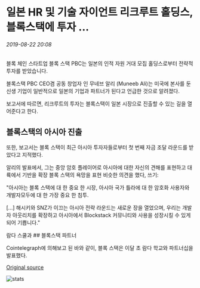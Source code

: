 # 일본 HR 및 기술 자이언트 리크루트 홀딩스, 블록스택에 투자 ...

###### 2019-08-22 20:08

블록 체인 스타트업 블록 스택 PBC는 일본의 인적 자원 거대 모집 홀딩스로부터 전략적 투자를 받았습니다.

블록스택 PBC CEO겸 공동 창업자 인 무네브 알리 (Muneeb Ali)는 미국에 본사를 둔 신생 기업이 일반적으로 일본의 기업과 파트너가 된다고 언급한 것으로 알려졌다.

보고서에 따르면, 리크루트의 투자는 블록스택이 일본 시장으로 진출할 수 있는 길을 열어준다고 한다.

## 블록스택의 아시아 진출

또한, 보고서는 블록 스택이 최근 아시아 투자자들로부터 첫 번째 자금 조달 라운드를 받았다고 지적했다.

알리의 발표에서, 그는 중앙 암호 플레이어로 아시아에 대한 자신의 견해를 표현하고 대륙에서 기반을 확장 블록 스택의 욕망을 표현 비슷한 의견을 했다, 쓰기:

"아시아는 블록 스택에 대 한 중요 한 시장, 아시아 국가 틀라에 대 한 암호화 사용자와 개발자모두에 대 한 가장 중요 한 침투.

\[...\] 해시키와 SNZ가 이끄는 아시아 전략 라운드는 새로운 장을 열었으며, 우리는 개발자 아웃리치를 확장하고 아시아에서 Blockstack 커뮤니티와 사용을 성장시킬 수 있게 되어 기쁩니다."

람다 스쿨과 ## 블록스택 파트너

Cointelegraph에 의해보고 된 바와 같이, 블록 스택은 이달 초 람다 학교와 파트너십을 발표했다.

[Original source](https://cointelegraph.com/news/japanese-hr-and-tech-giant-recruit-holdings-invests-in-blockstack)

![stats](https://c.statcounter.com/11760860/0/a89fa40b/1/ "stats")
